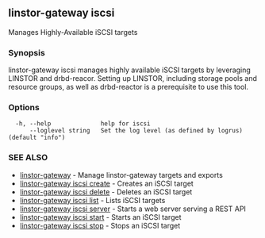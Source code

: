 ## linstor-gateway iscsi

Manages Highly-Available iSCSI targets

### Synopsis

linstor-gateway iscsi manages highly available iSCSI targets by leveraging
LINSTOR and drbd-reacor. Setting up LINSTOR, including storage pools and resource groups,
as well as drbd-reactor is a prerequisite to use this tool.

### Options

```
  -h, --help              help for iscsi
      --loglevel string   Set the log level (as defined by logrus) (default "info")
```

### SEE ALSO

* [linstor-gateway](linstor-gateway.md)	 - Manage linstor-gateway targets and exports
* [linstor-gateway iscsi create](linstor-gateway_iscsi_create.md)	 - Creates an iSCSI target
* [linstor-gateway iscsi delete](linstor-gateway_iscsi_delete.md)	 - Deletes an iSCSI target
* [linstor-gateway iscsi list](linstor-gateway_iscsi_list.md)	 - Lists iSCSI targets
* [linstor-gateway iscsi server](linstor-gateway_iscsi_server.md)	 - Starts a web server serving a REST API
* [linstor-gateway iscsi start](linstor-gateway_iscsi_start.md)	 - Starts an iSCSI target
* [linstor-gateway iscsi stop](linstor-gateway_iscsi_stop.md)	 - Stops an iSCSI target

